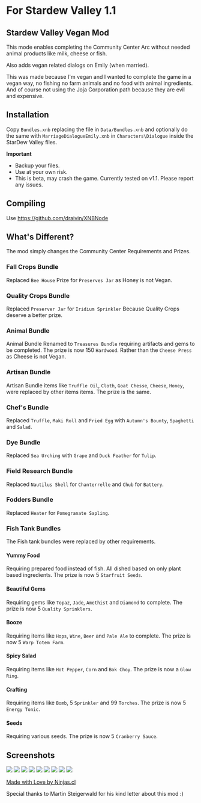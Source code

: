 # For Stardew Valley 1.1

## Stardew Valley Vegan Mod

This mode enables completing the Community Center Arc without needed animal products
like milk, cheese or fish.

Also adds vegan related dialogs on Emily (when married).

This was made because I'm vegan and I wanted to complete the game in a vegan way, no fishing no farm animals and no food with animal ingredients. And of course not using the Joja Corporation path because they are evil and expensive.

## Installation
Copy `Bundles.xnb` replacing the file in `Data/Bundles.xnb` and optionally do the same with `MarriageDialogueEmily.xnb` in `Characters\Dialogue` inside the StarDew Valley files.


**Important**
 - Backup your files.
 - Use at your own risk.
 - This is beta, may crash the game. Currently tested on v1.1. Please report any issues.

## Compiling
Use https://github.com/draivin/XNBNode

## What's Different?
The mod simply changes the Community Center Requirements and Prizes.

### Fall Crops Bundle
Replaced `Bee House` Prize for `Preserves Jar` as Honey is not Vegan.

### Quality Crops Bundle
Replaced `Preserver Jar` for `Iridium Sprinkler` Because Quality Crops deserve a better prize.

### Animal Bundle
Animal Bundle Renamed to `Treasures Bundle` requiring artifacts and gems to be completed.
The prize is now 150 `Hardwood`. Rather than the `Cheese Press` as Cheese is not Vegan.

### Artisan Bundle
Artisan Bundle items like `Truffle Oil`, `Cloth`, `Goat Chesse`, `Cheese`, `Honey`, were replaced by other items items.
The prize is the same.

### Chef's Bundle
Replaced `Truffle`, `Maki Roll` and `Fried Egg` with `Autumn's Bounty`, `Spaghetti` and `Salad`.

### Dye Bundle
Replaced `Sea Urching` with `Grape` and `Duck Feather` for `Tulip`.

### Field Research Bundle
Replaced `Nautilus Shell` for `Chanterrelle` and `Chub` for `Battery`.

### Fodders Bundle
Replaced `Heater` for `Pomegranate Sapling`.

### Fish Tank Bundles
The Fish tank bundles were replaced by other requirements.

#### Yummy Food
Requiring prepared food instead of fish. All dished based on only plant based ingredients.
The prize is now 5 `Starfruit Seeds`.

#### Beautiful Gems
Requiring gems like `Topaz`, `Jade`, `Amethist` and `Diamond` to complete.
The prize is now 5 `Quality Sprinklers`.

#### Booze
Requiring items like `Hops`, `Wine`, `Beer` and `Pale Ale` to complete.
The prize is now 5 `Warp Totem Farm`.

#### Spicy Salad
Requiring items like `Hot Pepper`, `Corn` and `Bok Choy`.
The prize is now a `Glow Ring`.

#### Crafting
Requiring items like `Bomb`, 5 `Sprinkler` and 99 `Torches`.
The prize is now 5 `Energy Tonic`.

#### Seeds
Requiring various seeds.
The prize is now 5 `Cranberry Sauce`.

## Screenshots
![](img/1.png)
![](img/2.png)
![](img/3.png)
![](img/4.png)
![](img/5.png)
![](img/6.png)
![](img/7.png)
![](img/8.png)
![](img/9.png)


[Made with Love by Ninjas.cl](http://ninjas.cl)

Special thanks to Martin Steigerwald for his kind letter about this mod :)

